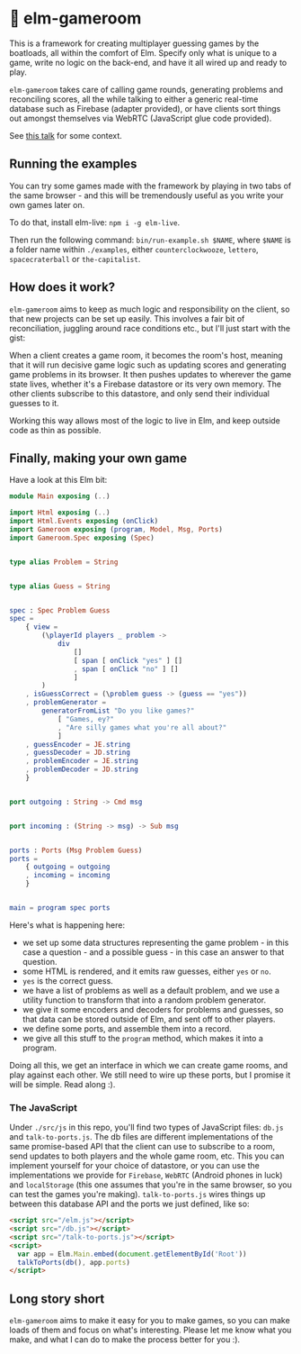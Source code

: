 # 🏓 elm-gameroom

This is a framework for creating multiplayer guessing games by the boatloads, all within the comfort of Elm. Specify only what is unique to a game, write no logic on the back-end, and have it all wired up and ready to play.

`elm-gameroom` takes care of calling game rounds, generating problems and reconciling scores, all the while talking to either a generic real-time database such as Firebase (adapter provided), or have clients sort things out amongst themselves via WebRTC (JavaScript glue code provided).

See [this talk](http://elmeu.peterszerzo.com) for some context.

## Running the examples

You can try some games made with the framework by playing in two tabs of the same browser - and this will be tremendously useful as you write your own games later on.

To do that, install elm-live: `npm i -g elm-live`.

Then run the following command: `bin/run-example.sh $NAME`, where `$NAME` is a folder name within `./examples`, either `counterclockwooze`, `lettero`, `spacecraterball` or `the-capitalist`.

## How does it work?

`elm-gameroom` aims to keep as much logic and responsibility on the client, so that new projects can be set up easily. This involves a fair bit of reconciliation, juggling around race conditions etc., but I'll just start with the gist:

When a client creates a game room, it becomes the room's host, meaning that it will run decisive game logic such as updating scores and generating game problems in its browser. It then pushes updates to wherever the game state lives, whether it's a Firebase datastore or its very own memory. The other clients subscribe to this datastore, and only send their individual guesses to it.

Working this way allows most of the logic to live in Elm, and keep outside code as thin as possible.

## Finally, making your own game

Have a look at this Elm bit:

```elm
module Main exposing (..)

import Html exposing (..)
import Html.Events exposing (onClick)
import Gameroom exposing (program, Model, Msg, Ports)
import Gameroom.Spec exposing (Spec)


type alias Problem = String


type alias Guess = String


spec : Spec Problem Guess
spec =
    { view =
        (\playerId players _ problem ->
            div
                []
                [ span [ onClick "yes" ] []
                , span [ onClick "no" ] []
                ]
        )
    , isGuessCorrect = (\problem guess -> (guess == "yes"))
    , problemGenerator =
        generatorFromList "Do you like games?"
            [ "Games, ey?"
            , "Are silly games what you're all about?"
            ]
    , guessEncoder = JE.string
    , guessDecoder = JD.string
    , problemEncoder = JE.string
    , problemDecoder = JD.string
    }


port outgoing : String -> Cmd msg


port incoming : (String -> msg) -> Sub msg


ports : Ports (Msg Problem Guess)
ports =
    { outgoing = outgoing
    , incoming = incoming
    }


main = program spec ports
```

Here's what is happening here:

* we set up some data structures representing the game problem - in this case a question - and a possible guess - in this case an answer to that question.
* some HTML is rendered, and it emits raw guesses, either `yes` or `no`.
* `yes` is the correct guess.
* we have a list of problems as well as a default problem, and we use a utility function to transform that into a random problem generator.
* we give it some encoders and decoders for problems and guesses, so that data can be stored outside of Elm, and sent off to other players.
* we define some ports, and assemble them into a record.
* we give all this stuff to the `program` method, which makes it into a program.

Doing all this, we get an interface in which we can create game rooms, and play against each other. We still need to wire up these ports, but I promise it will be simple. Read along :).

### The JavaScript

Under `./src/js` in this repo, you'll find two types of JavaScript files: `db.js` and `talk-to-ports.js`. The db files are different implementations of the same promise-based API that the client can use to subscribe to a room, send updates to both players and the whole game room, etc. This you can implement yourself for your choice of datastore, or you can use the implementations we provide for `Firebase`, `WebRTC` (Android phones in luck) and `localStorage` (this one assumes that you're in the same browser, so you can test the games you're making). `talk-to-ports.js` wires things up between this database API and the ports we just defined, like so:

```html
<script src="/elm.js"></script>
<script src="/db.js"></script>
<script src="/talk-to-ports.js"></script>
<script>
  var app = Elm.Main.embed(document.getElementById('Root'))
  talkToPorts(db(), app.ports)
</script>
```

## Long story short

`elm-gameroom` aims to make it easy for you to make games, so you can make loads of them and focus on what's interesting. Please let me know what you make, and what I can do to make the process better for you :).
